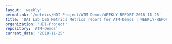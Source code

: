 ```yaml
---
layout: 'weekly'
permalink: '/metrics/HDI-Project/ATM-Demos/WEEKLY-REPORT-2018-11-25'
title: 'DAI Lab OSS Metrics Metrics report for ATM-Demos | WEEKLY-REPORT-2018-11-25'
organization: 'HDI-Project'
repository: 'ATM-Demos'
current_date: '2018-11-25'
---
```

